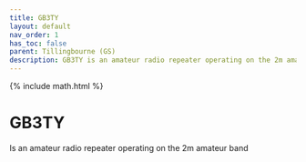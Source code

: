 ```yaml
---
title: GB3TY
layout: default
nav_order: 1
has_toc: false
parent: Tillingbourne (GS)
description: GB3TY is an amateur radio repeater operating on the 2m amateur band, setup by M0KRH in July 2024.
---
```


{% include math.html %}

<h1><b>GB3TY</b></h1>

Is an amateur radio repeater operating on the 2m amateur band

